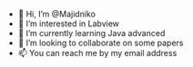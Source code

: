 - 👋 Hi, I’m @Majidniko
- 👀 I’m interested in Labview 
- 🌱 I’m currently learning Java advanced
- 💞️ I’m looking to collaborate on some papers
- 📫 You can reach me by my email address

<!---
Majidniko/Majidniko is a ✨ special ✨ repository because its `README.md` (this file) appears on your GitHub profile.
You can click the Preview link to take a look at your changes.
--->
